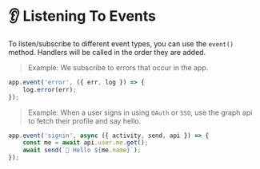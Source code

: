 # 👂 Listening To Events

To listen/subscribe to different event types, you can use the `event()` method.
Handlers will be called in the order they are added.

> Example: We subscribe to errors that occur in the app.

```typescript
app.event('error', ({ err, log }) => {
    log.error(err);
});
```

> Example: When a user signs in using `OAuth` or `SSO`, use the graph api to
> fetch their profile and say hello.

```typescript
app.event('signin', async ({ activity, send, api }) => {
    const me = await api.user.me.get();
    await send(`👋 Hello ${me.name}`);
});
```
